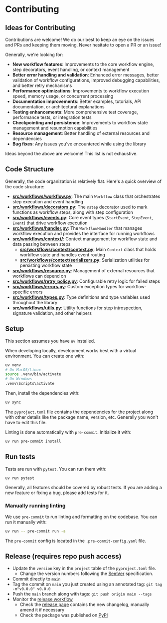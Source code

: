 # Contributing

## Ideas for Contributing

Contributions are welcome! We do our best to keep an eye on the issues and PRs and keeping them moving. Never hesitate to open a PR or an issue!

Generally, we're looking for:

- **New workflow features**: Improvements to the core workflow engine, step decorators, event handling, or context management
- **Better error handling and validation**: Enhanced error messages, better validation of workflow configurations, improved debugging capabilities, and better retry mechanisms
- **Performance optimizations**: Improvements to workflow execution speed, memory usage, or concurrent processing
- **Documentation improvements**: Better examples, tutorials, API documentation, or architectural explanations
- **Testing enhancements**: More comprehensive test coverage, performance tests, or integration tests
- **Checkpointing and persistence**: Improvements to workflow state management and resumption capabilities
- **Resource management**: Better handling of external resources and dependencies
- **Bug fixes**: Any issues you've encountered while using the library

Ideas beyond the above are welcome! This list is not exhaustive.

## Code Structure

Generally, the code organization is relatively flat. Here's a quick overview of the code structure:

- **[src/workflows/workflow.py](src/workflows/workflow.py)**: The main `Workflow` class that orchestrates step execution and event handling
- **[src/workflows/decorators.py](src/workflows/decorators.py)**: The `@step` decorator used to mark functions as workflow steps, along with step configuration
- **[src/workflows/events.py](src/workflows/events.py)**: Core event types (`StartEvent`, `StopEvent`, `Event`) that drive workflow execution
- **[src/workflows/handler.py](src/workflows/handler.py)**: The `WorkflowHandler` that manages workflow execution and provides the interface for running workflows
- **[src/workflows/context/](src/workflows/context/)**: Context management for workflow state and data passing between steps
  - **[src/workflows/context/context.py](src/workflows/context/context.py)**: Main `Context` class that holds workflow state and handles event routing
  - **[src/workflows/context/serializers.py](src/workflows/context/serializers.py)**: Serialization utilities for persisting workflow state
- **[src/workflows/resource.py](src/workflows/resource.py)**: Management of external resources that workflows can depend on
- **[src/workflows/retry_policy.py](src/workflows/retry_policy.py)**: Configurable retry logic for failed steps
- **[src/workflows/errors.py](src/workflows/errors.py)**: Custom exception types for workflow-specific errors
- **[src/workflows/types.py](src/workflows/types.py)**: Type definitions and type variables used throughout the library
- **[src/workflows/utils.py](src/workflows/utils.py)**: Utility functions for step introspection, signature validation, and other helpers

## Setup

This section assumes you have `uv` installed.

When developing locally, development works best with a virtual environment. You can create one with:

```bash
uv venv
# On MacOS/Linux
source .venv/bin/activate
# On Windows
.venv\Scripts\activate
```

Then, install the dependencies with:

```bash
uv sync
```

The `pyproject.toml` file contains the dependencies for the project along with other details like the package name, version, etc. Generally you won't have to edit this file.

Linting is done automatically with `pre-commit`. Initialize it with:

```bash
uv run pre-commit install
```

## Run tests

Tests are run with `pytest`. You can run them with:

```bash
uv run pytest
```

Generally, all features should be covered by robust tests. If you are adding a new feature or fixing a bug, please add tests for it.

### Manually running linting

We use `pre-commit` to run linting and formatting on the codebase. You can run it manually with:

```bash
uv run -- pre-commit run -a
```

The `pre-commit` config is located in the `.pre-commit-config.yaml` file.

## Release (requires repo push access)

- Update the `version` key in the `project` table of the `pyproject.toml` file.
  - Change the version numbers following the [SemVer](https://semver.org/) specification.
- Commit directly to `main`
- Tag the commit on `main` you just created using an annotated tag: `git tag -m"v0.0.0" v0.0.0`
- Push the `main` branch along with tags: `git push origin main --tags`
- Monitor the [release workflow](https://github.com/run-llama/workflows-py/actions/workflows/publish_release.yml)
  - Check the [release page](https://github.com/run-llama/workflows-py/releases) contains the new changelog, manually amend it if necessary
  - Check the package was published on [PyPI](https://pypi.org/project/llama-index-workflows/)
